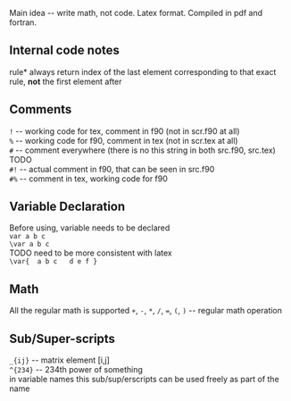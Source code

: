 Main idea -- write math, not code.
Latex format.
Compiled in pdf and fortran.

Internal code notes
---
rule*
always return index of the last element corresponding to that exact rule, __not__ the first element after  

Comments
---
`!` -- working code for tex, comment in f90 (not in scr.f90 at all)  
`%` -- working code for f90, comment in tex (not in scr.tex at all)  
`#` -- comment everywhere (there is no this string in both src.f90, src.tex)  
TODO  
`#!` -- actual comment in f90, that can be seen in src.f90  
`#%` -- comment in tex, working code for f90  

Variable Declaration
---
Before using, variable needs to be declared  
`var a b c`  
`\var a b c`  
TODO need to be more consistent with latex  
`\var{  a b c  
        d e f }`  

Math
---
All the regular math is supported
`+`, `-`, `*`, `/`, `=`, `(`, `)` -- regular math operation

Sub/Super-scripts  
---  
`_{ij}` -- matrix element [i,j]  
`^{234}` -- 234th power of something  
in variable names this sub/sup/erscripts can be used freely as part of the name  
